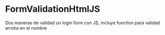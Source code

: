 # FormValidationHtmlJS
Dos maneras de validad un login form con JS, incluye function para validad arroba en el nombre
